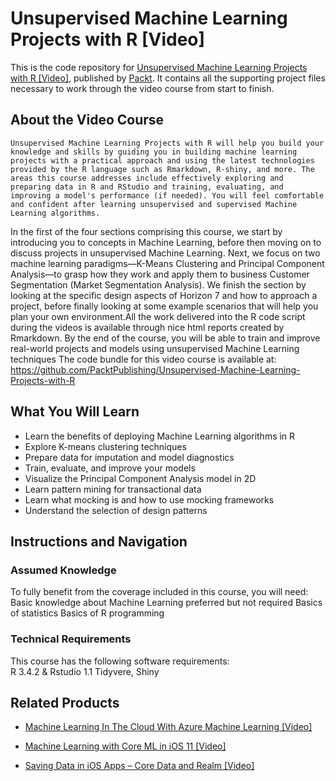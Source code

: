 # Unsupervised Machine Learning Projects with R [Video]
This is the code repository for [Unsupervised Machine Learning Projects with R [Video]](https://www.packtpub.com/big-data-and-business-intelligence/unsupervised-machine-learning-projects-r-video?utm_source=github&utm_medium=repository&utm_campaign=9781788622820), published by [Packt](https://www.packtpub.com/?utm_source=github). It contains all the supporting project files necessary to work through the video course from start to finish.
## About the Video Course
	Unsupervised Machine Learning Projects with R will help you build your knowledge and skills by guiding you in building machine learning projects with a practical approach and using the latest technologies provided by the R language such as Rmarkdown, R-shiny, and more. The areas this course addresses include effectively exploring and preparing data in R and RStudio and training, evaluating, and improving a model's performance (if needed). You will feel comfortable and confident after learning unsupervised and supervised Machine Learning algorithms.
In the first of the four sections comprising this course, we start by introducing you to concepts in Machine Learning, before then moving on to discuss projects in unsupervised Machine Learning. Next, we focus on two machine learning paradigms—K-Means Clustering and Principal Component Analysis—to grasp how they work and apply them to business Customer Segmentation (Market Segmentation Analysis). We finish the section by looking at the specific design aspects of Horizon 7 and how to approach a project, before finally looking at some example scenarios that will help you plan your own environment.All the work delivered into the R code script during the videos is available through nice html reports created by Rmarkdown.
By the end of the course, you will be able to train and improve real-world projects and models using unsupervised Machine Learning techniques
The code bundle for this video course is available at: https://github.com/PacktPublishing/Unsupervised-Machine-Learning-Projects-with-R

<H2>What You Will Learn</H2>
<DIV class=book-info-will-learn-text>
<UL>
<LI>Learn the benefits of deploying Machine Learning algorithms in R 
<LI>Explore K-means clustering techniques
<LI>Prepare data for imputation and model diagnostics
<LI>Train, evaluate, and improve your models 
<LI>Visualize the Principal Component Analysis model in 2D 
<LI>Learn pattern mining for transactional data
<LI>Learn what mocking is and how to use mocking frameworks 
<LI>Understand the selection of design patterns </LI></UL></DIV>

## Instructions and Navigation
### Assumed Knowledge
To fully benefit from the coverage included in this course, you will need:<br/>
Basic knowledge about Machine Learning preferred but not required
Basics of statistics
Basics of R programming

### Technical Requirements
This course has the following software requirements:<br/>
R 3.4.2 & Rstudio 1.1
Tidyvere, Shiny

## Related Products
* [Machine Learning In The Cloud With Azure Machine Learning [Video]](https://www.packtpub.com/application-development/machine-learning-cloud-azure-machine-learning-video?utm_source=github&utm_medium=repository&utm_campaign=9781789347524)

* [Machine Learning with Core ML in iOS 11 [Video]](https://www.packtpub.com/big-data-and-business-intelligence/machine-learning-core-ml-ios-11-video?utm_source=github&utm_medium=repository&utm_campaign=9781788620208)

* [Saving Data in iOS Apps – Core Data and Realm [Video]](https://www.packtpub.com/application-development/saving-data-ios-apps-–-core-data-and-realm-video?utm_source=github&utm_medium=repository&utm_campaign=9781788299442)

